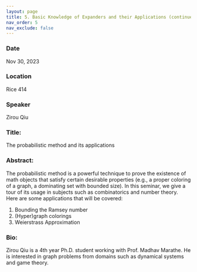 ```yaml
---
layout: page
title: 5. Basic Knowledge of Expanders and their Applications (continued)
nav_order: 5
nav_exclude: false
---
```


### Date
Nov 30, 2023

### Location
Rice 414

### Speaker
Zirou Qiu

### Title:
The probabilistic method and its applications

### Abstract:
The probabilistic method is a powerful technique to prove the existence of math objects that satisfy certain desirable properties (e.g., a proper coloring of a graph, a dominating set with bounded size). In this seminar, we give a tour of its usage in subjects such as combinatorics and number theory.
Here are some applications that will be covered:

1. Bounding the Ramsey number
2. (Hyper)graph colorings
3. Weierstrass Approximation

### Bio:
Zirou Qiu is a 4th year Ph.D. student working with Prof. Madhav Marathe. He is interested in graph problems from domains such as dynamical systems and game theory. 
